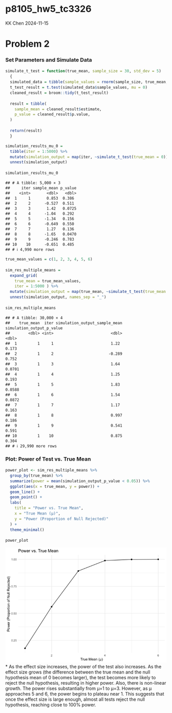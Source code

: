 p8105_hw5_tc3326
================
KK Chen
2024-11-15

# Problem 2

### Set Parameters and Simulate Data

``` r
simulate_t_test = function(true_mean, sample_size = 30, std_dev = 5) 
  {
  simulated_data = tibble(sample_values = rnorm(sample_size, true_mean, std_dev))
  t_test_result = t.test(simulated_data$sample_values, mu = 0)
  cleaned_result = broom::tidy(t_test_result)
  
  result = tibble(
    sample_mean = cleaned_result$estimate,
    p_value = cleaned_result$p.value,
  )
  
  return(result)
  }
```

``` r
simulation_results_mu_0 = 
  tibble(iter = 1:5000) %>%
  mutate(simulation_output = map(iter, ~simulate_t_test(true_mean = 0))) %>%
  unnest(simulation_output)

simulation_results_mu_0
```

    ## # A tibble: 5,000 × 3
    ##     iter sample_mean p_value
    ##    <int>       <dbl>   <dbl>
    ##  1     1       0.853  0.386 
    ##  2     2      -0.527  0.511 
    ##  3     3       1.42   0.0725
    ##  4     4      -1.04   0.292 
    ##  5     5      -1.34   0.156 
    ##  6     6      -0.649  0.550 
    ##  7     7       1.27   0.136 
    ##  8     8      -1.65   0.0470
    ##  9     9      -0.246  0.783 
    ## 10    10      -0.651  0.485 
    ## # ℹ 4,990 more rows

``` r
true_mean_values = c(1, 2, 3, 4, 5, 6)

sim_res_multiple_means = 
  expand_grid(
    true_mean = true_mean_values,
    iter = 1:5000 ) %>%
  mutate(simulation_output = map(true_mean, ~simulate_t_test(true_mean = .x))) %>%
  unnest(simulation_output, names_sep = "_")

sim_res_multiple_means
```

    ## # A tibble: 30,000 × 4
    ##    true_mean  iter simulation_output_sample_mean simulation_output_p_value
    ##        <dbl> <int>                         <dbl>                     <dbl>
    ##  1         1     1                         1.22                     0.173 
    ##  2         1     2                        -0.289                    0.752 
    ##  3         1     3                         1.64                     0.0701
    ##  4         1     4                         1.25                     0.193 
    ##  5         1     5                         1.83                     0.0588
    ##  6         1     6                         1.54                     0.0872
    ##  7         1     7                         1.17                     0.163 
    ##  8         1     8                         0.997                    0.186 
    ##  9         1     9                         0.541                    0.591 
    ## 10         1    10                         0.875                    0.304 
    ## # ℹ 29,990 more rows

### Plot: Power of Test vs. True Mean

``` r
power_plot <- sim_res_multiple_means %>%
  group_by(true_mean) %>%
  summarize(power = mean(simulation_output_p_value < 0.05)) %>%
  ggplot(aes(x = true_mean, y = power)) +
  geom_line() +
  geom_point() +
  labs(
    title = "Power vs. True Mean",
    x = "True Mean (µ)",
    y = "Power (Proportion of Null Rejected)"
  ) +
  theme_minimal()

power_plot
```

![](p8105_hw5_tc3326_files/figure-gfm/unnamed-chunk-4-1.png)<!-- --> \*
As the effect size increases, the power of the test also increases. As
the effect size grows (the difference between the true mean and the null
hypothesis mean of 0 becomes larger), the test becomes more likely to
reject the null hypothesis, resulting in higher power. Also, there is
non-linear growth. The power rises substantially from μ=1 to μ=3.
However, as μ approaches 5 and 6, the power begins to plateau near 1.
This suggests that once the effect size is large enough, almost all
tests reject the null hypothesis, reaching close to 100% power.
